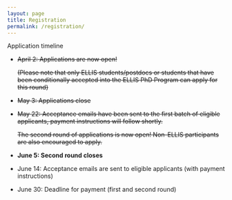 ```yaml
---
layout: page
title: Registration
permalink: /registration/
---
```


Application timeline

- <strike>April 2: Applications are now open!</strike>

  <strike>(Please note that only ELLIS students/postdocs or students that have been conditionally accepted into the ELLIS PhD Program can apply for this round)</strike>
  
- <strike>May 3: Applications close</strike>
  
- <strike>May 22: Acceptance emails have been sent to the first batch of eligible applicants, payment instructions will follow shortly.

  The second round of applications is now open!</strong> Non-ELLIS participants are also encouraged to apply.</strike>
  
- <strong>June 5: Second round closes</strong>

- June 14: Acceptance emails are sent to eligible applicants (with payment instructions)

- June 30: Deadline for payment (first and second round)

